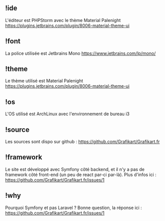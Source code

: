 ## !ide

L'éditeur est PHPStorm avec le thème Material Palenight https://plugins.jetbrains.com/plugin/8006-material-theme-ui

## !font

La police utilisée est Jetbrains Mono https://www.jetbrains.com/lp/mono/

## !theme

Le thème utilisé est Material Palenight https://plugins.jetbrains.com/plugin/8006-material-theme-ui

## !os

L'OS utilisé est ArchLinux avec l'environnement de bureau i3

## !source

Les sources sont dispo sur github : https://github.com/Grafikart/Grafikart.fr

## !framework

Le site est développé avec Symfony côté backend, et il n'y a pas de framework côté front-end (un peu de react par-ci par-là). Plus d'infos ici : https://github.com/Grafikart/Grafikart.fr/issues/1

## !why

Pourquoi Symfony et pas Laravel ? Bonne question, la réponse ici : https://github.com/Grafikart/Grafikart.fr/issues/1
